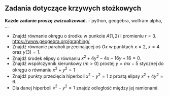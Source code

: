 ## Zadania dotyczące krzywych stożkowych

**Każde zadanie proszę zwizualizować.** - python, geogebra, wolfram alpha, ...

* Znajdź równanie okręgu o środku w punkcie $A(1,2)$ i promieniu $r=3$. https://www.geogebra.org/graphing/
* Znajdź równanie paraboli przecinającej oś $Ox$ w punktach $x=2$, $x=4$ oraz $y(3)=1$.
* Znajdź środek elipsy o równaniu $x^2 + 4y^2 - 4x - 16y + 16 = 0$.
* Znajdź współczynnik kierunkowy ($m>0$) prostej $y=mx-5$  stycznej do okręgu o równaniu $x^2 + y^2=1$
* Znajdź punkty przecięcia hiperboli $x^2 - y^2 = 1$ z prostą elipsy $x^2 + 4y^2 = 6$.
* Dla danej hiperboli $x^2 - y^2 = 1$ znajdź odległość między jej ramionami.
